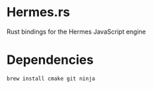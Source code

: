 # Hermes.rs
Rust bindings for the Hermes JavaScript engine

# Dependencies
```
brew install cmake git ninja
```
